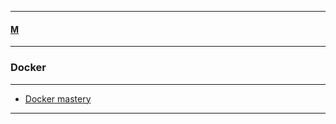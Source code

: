 
---

#### [M](https://github.com/ttltrk/TTT/blob/master/menu.md)

---

### Docker

---

* [Docker mastery](https://github.com/ttltrk/TTT/blob/master/DO/CMD/CMD.md)

---

